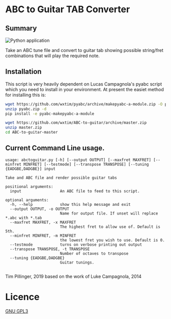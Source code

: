 # ABC to Guitar TAB Converter

## Summary

![Python application](https://github.com/wxtim/ABC-to-guitar/workflows/Python%20application/badge.svg?branch=master)

Take an ABC tune file and convert to guitar tab showing possible string/fret
combinations that will play the required note.

## Installation
This script is very heavily dependent on Lucas Campagnola's pyabc script which
you need to install in your environment.
At present the easiet method for installing this is:
```bash
wget https://github.com/wxtim/pyabc/archive/makepyabc-a-module.zip -O pyabc.zip
unzip pyabc.zip -d 
pip install -e pyabc-makepyabc-a-module

wget https://github.com/wxtim/ABC-to-guitar/archive/master.zip
unzip master.zip
cd ABC-to-guitar-master
```


## Current Command Line usage.

```
usage: abctoguitar.py [-h] [--output OUTPUT] [--maxfret MAXFRET] [--minfret MINFRET] [--testmode] [--transpose TRANSPOSE] [--tuning {EADGBE,DADGBE}] input

Take and ABC file and render possible guitar tabs

positional arguments:
  input                 An ABC file to feed to this script.

optional arguments:
  -h, --help            show this help message and exit
  --output OUTPUT, -o OUTPUT
                        Name for output file. If unset will replace *.abc with *.tab
  --maxfret MAXFRET, -x MAXFRET
                        The highest fret to allow use of. Default is 5th.
  --minfret MINFRET, -m MINFRET
                        the lowest fret you wish to use. Default is 0.
  --testmode            turns on verbose printing out output
  --transpose TRANSPOSE, -t TRANSPOSE
                        Number of octaves to transpose
  --tuning {EADGBE,DADGBE}
                        Guitar tunings.


```

Tim Pillinger, 2019
based on the work of
Luke Campagnola, 2014

# Licence
[GNU GPL3](LICENSE)
